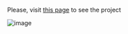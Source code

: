 Please, visit [this page](https://foxy-desu.github.io/CV/dist/) to see the project

![image](https://github.com/Foxy-desu/CV/assets/87661341/a157d45f-137a-4474-b848-3a1cd75df084)
